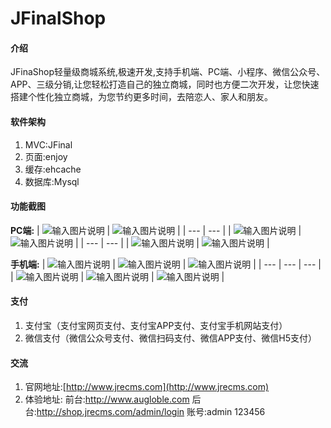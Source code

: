 # JFinalShop 

#### 介绍
JFinaShop轻量级商城系统,极速开发,支持手机端、PC端、小程序、微信公众号、APP、三级分销,让您轻松打造自己的独立商城，同时也方便二次开发，让您快速搭建个性化独立商城，为您节约更多时间，去陪恋人、家人和朋友。

#### 软件架构
1. MVC:JFinal
2. 页面:enjoy
3. 缓存:ehcache
4. 数据库:Mysql

#### 功能截图

 **PC端:** 
|  ![输入图片说明](https://images.gitee.com/uploads/images/2020/0811/151011_f1e31a18_623319.png "屏幕截图.png")  |  ![输入图片说明](https://images.gitee.com/uploads/images/2020/0811/151026_209281bb_623319.png "屏幕截图.png")  |
| --- | --- |
|  ![输入图片说明](https://images.gitee.com/uploads/images/2020/0811/151058_71b6721f_623319.png "屏幕截图.png")   |  ![输入图片说明](https://images.gitee.com/uploads/images/2020/0811/151134_3789a404_623319.png "屏幕截图.png")   |
| --- | --- |
|   ![输入图片说明](https://images.gitee.com/uploads/images/2020/0811/151242_585fec6f_623319.png "屏幕截图.png")  |  ![输入图片说明](https://images.gitee.com/uploads/images/2020/0811/151306_0aed59c5_623319.png "屏幕截图.png")  |

 **手机端:** 
|  ![输入图片说明](https://images.gitee.com/uploads/images/2020/0811/151417_39068c46_623319.png "屏幕截图.png")  |  ![输入图片说明](https://images.gitee.com/uploads/images/2020/0811/151431_0d15f54a_623319.png "屏幕截图.png")  | ![输入图片说明](https://images.gitee.com/uploads/images/2020/0811/151454_50aa3480_623319.png "屏幕截图.png")   |
| --- | --- | --- |
|  ![输入图片说明](https://images.gitee.com/uploads/images/2020/0811/151513_348fc4da_623319.png "屏幕截图.png")   |   ![输入图片说明](https://images.gitee.com/uploads/images/2020/0811/151529_27ced8dd_623319.png "屏幕截图.png")  |  ![输入图片说明](https://images.gitee.com/uploads/images/2020/0811/151546_0bc0c02f_623319.png "屏幕截图.png") |

#### 支付

1. 支付宝（支付宝网页支付、支付宝APP支付、支付宝手机网站支付）
2. 微信支付（微信公众号支付、微信扫码支付、微信APP支付、微信H5支付）

#### 交流
1. 官网地址:[http://www.jrecms.com](http://www.jrecms.com)
2. 体验地址: 前台:http://www.augloble.com   后台:http://shop.jrecms.com/admin/login 账号:admin 123456
